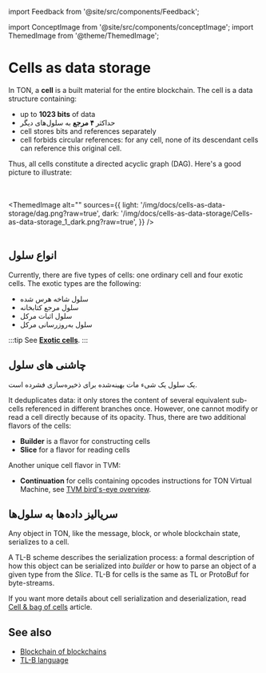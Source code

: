 import Feedback from '@site/src/components/Feedback';

import ConceptImage from '@site/src/components/conceptImage';
import ThemedImage from '@theme/ThemedImage';

# Cells as data storage

In TON, a **cell** is a built material for the entire blockchain. The cell is a data structure containing:

- up to **1023 bits** of data
- حداکثر **۴ مرجع** به سلول‌های دیگر
- cell stores bits and references separately
- cell forbids circular references: for any cell, none of its descendant cells can reference this original cell.

Thus, all cells constitute a directed acyclic graph (DAG). Here's a good picture to illustrate:

<br></br>
<ThemedImage
alt=""
sources={{
light: '/img/docs/cells-as-data-storage/dag.png?raw=true',
dark: '/img/docs/cells-as-data-storage/Cells-as-data-storage_1_dark.png?raw=true',
}}
/> <br></br>

## انواع سلول‌

Currently, there are five types of cells: one ordinary cell and four exotic cells.
The exotic types are the following:

- سلول شاخه هرس شده
- سلول مرجع کتابخانه
- سلول اثبات مرکل
- سلول به‌روزرسانی مرکل

:::tip
See [**Exotic cells**](https://ton.org/tvm.pdf).
:::

## چاشنی های سلول

یک سلول یک شیء مات بهینه‌شده برای ذخیره‌سازی فشرده است.

It deduplicates data: it only stores the content of several equivalent sub-cells referenced in different branches once. However, one cannot modify or read a cell directly because of its opacity. Thus, there are two additional flavors of the cells:

- **Builder** is a flavor for constructing cells
- **Slice** for a flavor for reading cells

Another unique cell flavor in TVM:

- **Continuation**  for cells containing opcodes instructions for TON Virtual Machine, see [TVM bird's-eye overview](/v3/documentation/tvm/tvm-overview).

## سریالیز داده‌ها به سلول‌ها

Any object in TON, like the message, block, or whole blockchain state, serializes to a cell.

A TL-B scheme describes the serialization process: a formal description of how this object can be serialized into _builder_ or how to parse an object of a given type from the _Slice_.
TL-B for cells is the same as TL or ProtoBuf for byte-streams.

If you want more details about cell serialization and deserialization, read [Cell & bag of cells](/v3/documentation/data-formats/tlb/cell-boc) article.

## See also

- [Blockchain of blockchains](docs/v3/concepts/dive-into-ton/ton-blockchain/blockchain-of-blockchains/)
- [TL-B language](/v3/documentation/data-formats/tlb/tl-b-language)

<Feedback />

